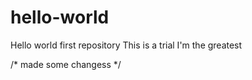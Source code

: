 # hello-world
Hello world first repository
This is a trial
I'm the greatest

/* made some changess */
